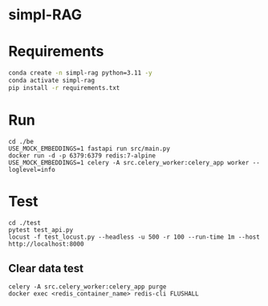 # simpl-RAG

# Requirements

```bash
conda create -n simpl-rag python=3.11 -y
conda activate simpl-rag
pip install -r requirements.txt
```

# Run

```
cd ./be
USE_MOCK_EMBEDDINGS=1 fastapi run src/main.py
docker run -d -p 6379:6379 redis:7-alpine
USE_MOCK_EMBEDDINGS=1 celery -A src.celery_worker:celery_app worker --loglevel=info
```

# Test
```
cd ./test
pytest test_api.py
locust -f test_locust.py --headless -u 500 -r 100 --run-time 1m --host http://localhost:8000
```
## Clear data test
```
celery -A src.celery_worker:celery_app purge
docker exec <redis_container_name> redis-cli FLUSHALL
```
